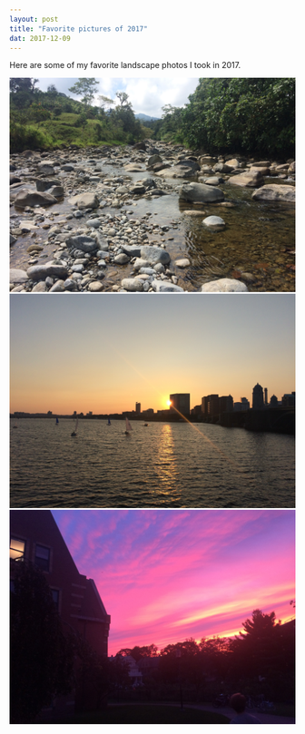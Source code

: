```yaml
---
layout: post
title: "Favorite pictures of 2017"
dat: 2017-12-09
---
```

Here are some of my favorite landscape photos I took in 2017.

<img src="/files/Pic1-2017.JPG">
<br>
<img src="/files/Pic2-2017.JPG">
<br>
<img src="/files/Pic3-2017.JPG">
